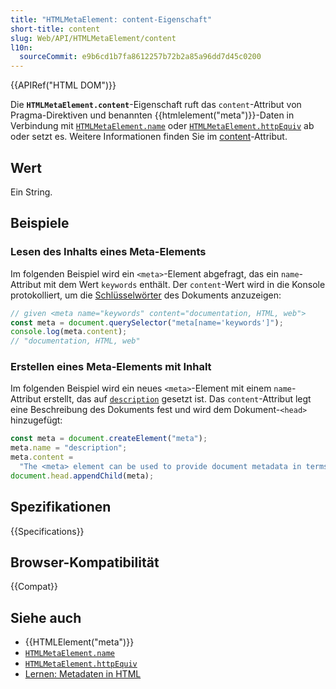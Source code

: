 ```yaml
---
title: "HTMLMetaElement: content-Eigenschaft"
short-title: content
slug: Web/API/HTMLMetaElement/content
l10n:
  sourceCommit: e9b6cd1b7fa8612257b72b2a85a96dd7d45c0200
---
```


{{APIRef("HTML DOM")}}

Die **`HTMLMetaElement.content`**-Eigenschaft ruft das `content`-Attribut von Pragma-Direktiven und benannten {{htmlelement("meta")}}-Daten in Verbindung mit [`HTMLMetaElement.name`](/de/docs/Web/API/HTMLMetaElement/name) oder [`HTMLMetaElement.httpEquiv`](/de/docs/Web/API/HTMLMetaElement/httpEquiv) ab oder setzt es.
Weitere Informationen finden Sie im [content](/de/docs/Web/HTML/Reference/Elements/meta#content)-Attribut.

## Wert

Ein String.

## Beispiele

### Lesen des Inhalts eines Meta-Elements

Im folgenden Beispiel wird ein `<meta>`-Element abgefragt, das ein `name`-Attribut mit dem Wert `keywords` enthält.
Der `content`-Wert wird in die Konsole protokolliert, um die [Schlüsselwörter](/de/docs/Web/HTML/Reference/Elements/meta/name#standard_metadata_names_defined_in_the_html_specification) des Dokuments anzuzeigen:

```js
// given <meta name="keywords" content="documentation, HTML, web">
const meta = document.querySelector("meta[name='keywords']");
console.log(meta.content);
// "documentation, HTML, web"
```

### Erstellen eines Meta-Elements mit Inhalt

Im folgenden Beispiel wird ein neues `<meta>`-Element mit einem `name`-Attribut erstellt, das auf [`description`](/de/docs/Web/HTML/Reference/Elements/meta/name#standard_metadata_names_defined_in_the_html_specification) gesetzt ist.
Das `content`-Attribut legt eine Beschreibung des Dokuments fest und wird dem Dokument-`<head>` hinzugefügt:

```js
const meta = document.createElement("meta");
meta.name = "description";
meta.content =
  "The <meta> element can be used to provide document metadata in terms of name-value pairs, with the name attribute giving the metadata name, and the content attribute giving the value.";
document.head.appendChild(meta);
```

## Spezifikationen

{{Specifications}}

## Browser-Kompatibilität

{{Compat}}

## Siehe auch

- {{HTMLElement("meta")}}
- [`HTMLMetaElement.name`](/de/docs/Web/API/HTMLMetaElement/name)
- [`HTMLMetaElement.httpEquiv`](/de/docs/Web/API/HTMLMetaElement/httpEquiv)
- [Lernen: Metadaten in HTML](/de/docs/Learn_web_development/Core/Structuring_content/Webpage_metadata#metadata_the_meta_element)
